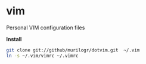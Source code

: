 vim
===

 Personal VIM configuration files

**Install**

```bash
git clone git://github/murilogr/dotvim.git  ~/.vim
ln -s ~/.vim/vimrc ~/.vimrc
```
